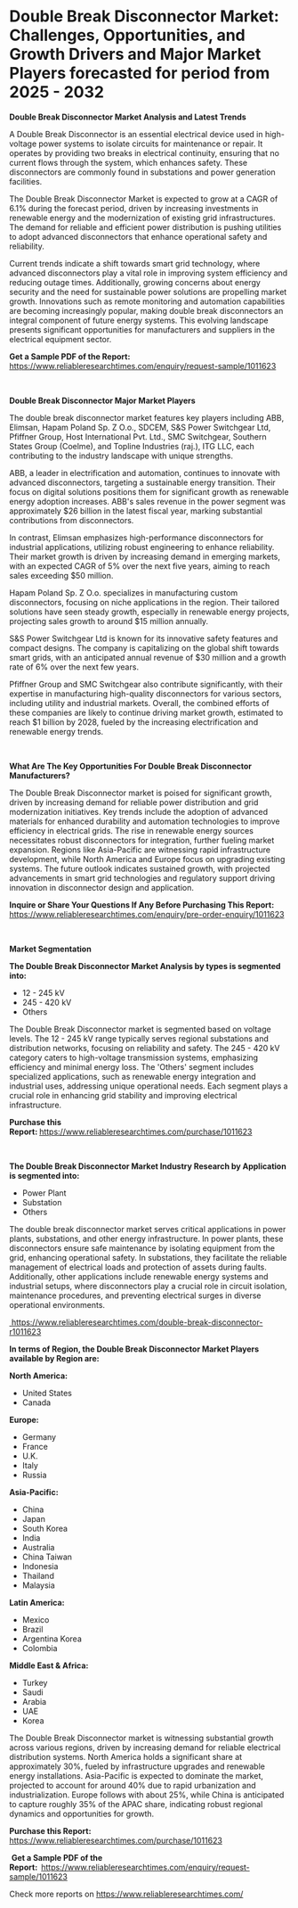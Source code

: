 <p><h1>Double Break Disconnector Market: Challenges, Opportunities, and Growth Drivers and Major Market Players forecasted for period from 2025 - 2032</h1></p><p><strong>Double Break Disconnector Market Analysis and Latest Trends</strong></p>
<p><p>A Double Break Disconnector is an essential electrical device used in high-voltage power systems to isolate circuits for maintenance or repair. It operates by providing two breaks in electrical continuity, ensuring that no current flows through the system, which enhances safety. These disconnectors are commonly found in substations and power generation facilities.</p><p>The Double Break Disconnector Market is expected to grow at a CAGR of 6.1% during the forecast period, driven by increasing investments in renewable energy and the modernization of existing grid infrastructures. The demand for reliable and efficient power distribution is pushing utilities to adopt advanced disconnectors that enhance operational safety and reliability.</p><p>Current trends indicate a shift towards smart grid technology, where advanced disconnectors play a vital role in improving system efficiency and reducing outage times. Additionally, growing concerns about energy security and the need for sustainable power solutions are propelling market growth. Innovations such as remote monitoring and automation capabilities are becoming increasingly popular, making double break disconnectors an integral component of future energy systems. This evolving landscape presents significant opportunities for manufacturers and suppliers in the electrical equipment sector.</p></p>
<p><strong>Get a Sample PDF of the Report:&nbsp;</strong> <a href="https://www.reliableresearchtimes.com/enquiry/request-sample/1011623?utm_campaign=3542&utm_medium=2&utm_source=Github&utm_content=ia&utm_term=11042025&utm_id=double-break-disconnector">https://www.reliableresearchtimes.com/enquiry/request-sample/1011623</a></p>
<p>&nbsp;</p>
<p><strong>Double Break Disconnector Major Market Players</strong></p>
<p><p>The double break disconnector market features key players including ABB, Elimsan, Hapam Poland Sp. Z O.o., SDCEM, S&S Power Switchgear Ltd, Pfiffner Group, Host International Pvt. Ltd., SMC Switchgear, Southern States Group (Coelme), and Topline Industries (raj.), ITG LLC, each contributing to the industry landscape with unique strengths.</p><p>ABB, a leader in electrification and automation, continues to innovate with advanced disconnectors, targeting a sustainable energy transition. Their focus on digital solutions positions them for significant growth as renewable energy adoption increases. ABB's sales revenue in the power segment was approximately $26 billion in the latest fiscal year, marking substantial contributions from disconnectors.</p><p>In contrast, Elimsan emphasizes high-performance disconnectors for industrial applications, utilizing robust engineering to enhance reliability. Their market growth is driven by increasing demand in emerging markets, with an expected CAGR of 5% over the next five years, aiming to reach sales exceeding $50 million.</p><p>Hapam Poland Sp. Z O.o. specializes in manufacturing custom disconnectors, focusing on niche applications in the region. Their tailored solutions have seen steady growth, especially in renewable energy projects, projecting sales growth to around $15 million annually.</p><p>S&S Power Switchgear Ltd is known for its innovative safety features and compact designs. The company is capitalizing on the global shift towards smart grids, with an anticipated annual revenue of $30 million and a growth rate of 6% over the next few years.</p><p>Pfiffner Group and SMC Switchgear also contribute significantly, with their expertise in manufacturing high-quality disconnectors for various sectors, including utility and industrial markets. Overall, the combined efforts of these companies are likely to continue driving market growth, estimated to reach $1 billion by 2028, fueled by the increasing electrification and renewable energy trends.</p></p>
<p>&nbsp;</p>
<p><strong>What Are The Key Opportunities For Double Break Disconnector Manufacturers?</strong></p>
<p><p>The Double Break Disconnector market is poised for significant growth, driven by increasing demand for reliable power distribution and grid modernization initiatives. Key trends include the adoption of advanced materials for enhanced durability and automation technologies to improve efficiency in electrical grids. The rise in renewable energy sources necessitates robust disconnectors for integration, further fueling market expansion. Regions like Asia-Pacific are witnessing rapid infrastructure development, while North America and Europe focus on upgrading existing systems. The future outlook indicates sustained growth, with projected advancements in smart grid technologies and regulatory support driving innovation in disconnector design and application.</p></p>
<p><strong>Inquire or Share Your Questions If Any Before Purchasing This Report:</strong> <a href="https://www.reliableresearchtimes.com/enquiry/pre-order-enquiry/1011623?utm_campaign=3542&utm_medium=2&utm_source=Github&utm_content=ia&utm_term=11042025&utm_id=double-break-disconnector">https://www.reliableresearchtimes.com/enquiry/pre-order-enquiry/1011623</a></p>
<p>&nbsp;</p>
<p><strong>Market Segmentation</strong></p>
<p><strong>The Double Break Disconnector Market Analysis by types is segmented into:</strong></p>
<p><ul><li>12 - 245 kV</li><li>245 - 420 kV</li><li>Others</li></ul></p>
<p><p>The Double Break Disconnector market is segmented based on voltage levels. The 12 - 245 kV range typically serves regional substations and distribution networks, focusing on reliability and safety. The 245 - 420 kV category caters to high-voltage transmission systems, emphasizing efficiency and minimal energy loss. The 'Others' segment includes specialized applications, such as renewable energy integration and industrial uses, addressing unique operational needs. Each segment plays a crucial role in enhancing grid stability and improving electrical infrastructure.</p></p>
<p><strong>Purchase this Report:&nbsp;</strong><a href="https://www.reliableresearchtimes.com/purchase/1011623?utm_campaign=3542&utm_medium=2&utm_source=Github&utm_content=ia&utm_term=11042025&utm_id=double-break-disconnector">https://www.reliableresearchtimes.com/purchase/1011623</a></p>
<p>&nbsp;</p>
<p><strong>The Double Break Disconnector Market Industry Research by Application is segmented into:</strong></p>
<p><ul><li>Power Plant</li><li>Substation</li><li>Others</li></ul></p>
<p><p>The double break disconnector market serves critical applications in power plants, substations, and other energy infrastructure. In power plants, these disconnectors ensure safe maintenance by isolating equipment from the grid, enhancing operational safety. In substations, they facilitate the reliable management of electrical loads and protection of assets during faults. Additionally, other applications include renewable energy systems and industrial setups, where disconnectors play a crucial role in circuit isolation, maintenance procedures, and preventing electrical surges in diverse operational environments.</p></p>
<p><a href="https://www.reliableresearchtimes.com/double-break-disconnector-r1011623?utm_campaign=3542&utm_medium=2&utm_source=Github&utm_content=ia&utm_term=11042025&utm_id=double-break-disconnector">&nbsp;https://www.reliableresearchtimes.com/double-break-disconnector-r1011623</a></p>
<p><strong>In terms of Region, the Double Break Disconnector Market Players available by Region are:</strong></p>
<p>
    <p> <strong> North America: </strong>
        <ul>
            <li>United States</li>
            <li>Canada</li>
        </ul>
        </p> 
    <p> <strong> Europe: </strong>
        <ul>
            <li>Germany</li>
            <li>France</li>
            <li>U.K.</li>
            <li>Italy</li>
            <li>Russia</li>
        </ul>
        </p> 
    <p> <strong> Asia-Pacific: </strong>
        <ul>
            <li>China</li>
            <li>Japan</li>
            <li>South Korea</li>
            <li>India</li>
            <li>Australia</li>
            <li>China Taiwan</li>
            <li>Indonesia</li>
            <li>Thailand</li>
            <li>Malaysia</li>
        </ul>
        </p> 
    <p> <strong> Latin America: </strong>
        <ul>
            <li>Mexico</li>
            <li>Brazil</li>
            <li>Argentina Korea</li>
            <li>Colombia</li>
        </ul>
        </p> 
    <p> <strong> Middle East & Africa: </strong>
        <ul>
            <li>Turkey</li>
            <li>Saudi</li>
            <li>Arabia</li>
            <li>UAE</li>
            <li>Korea</li>
        </ul>
    </p>
    </p>
<p><p>The Double Break Disconnector market is witnessing substantial growth across various regions, driven by increasing demand for reliable electrical distribution systems. North America holds a significant share at approximately 30%, fueled by infrastructure upgrades and renewable energy installations. Asia-Pacific is expected to dominate the market, projected to account for around 40% due to rapid urbanization and industrialization. Europe follows with about 25%, while China is anticipated to capture roughly 35% of the APAC share, indicating robust regional dynamics and opportunities for growth.</p></p>
<p><strong>Purchase this Report: </strong><a href="https://www.reliableresearchtimes.com/purchase/1011623?utm_campaign=3542&utm_medium=2&utm_source=Github&utm_content=ia&utm_term=11042025&utm_id=double-break-disconnector">https://www.reliableresearchtimes.com/purchase/1011623</a></p>
<p>&nbsp;<strong>Get a Sample PDF of the Report:&nbsp;&nbsp;</strong><a href="https://www.reliableresearchtimes.com/enquiry/request-sample/1011623?utm_campaign=3542&utm_medium=2&utm_source=Github&utm_content=ia&utm_term=11042025&utm_id=double-break-disconnector">https://www.reliableresearchtimes.com/enquiry/request-sample/1011623</a></p>
<p><strong></strong></p>
<p>Check more reports on <a href="https://www.reliableresearchtimes.com/?utm_campaign=3542&utm_medium=2&utm_source=Github&utm_content=ia&utm_term=11042025&utm_id=double-break-disconnector">https://www.reliableresearchtimes.com/</a></p>